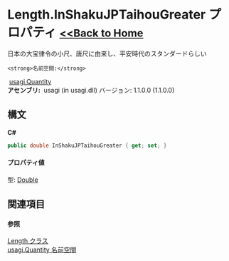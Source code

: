 # Length.InShakuJPTaihouGreater プロパティ <small>[<<Back to Home](https://github.com/usagi/usagi.cs/blob/master/Help/Home.md)</small> 

日本の大宝律令の小尺、唐尺に由来し、平安時代のスタンダードらしい


    <strong>名前空間:</strong>
&nbsp;<a href="N_usagi_Quantity.md">usagi.Quantity</a><br /><strong>アセンブリ:</strong>
&nbsp;usagi (in usagi.dll) バージョン: 1.1.0.0 (1.1.0.0)

## 構文

**C#**<br />
``` C#
public double InShakuJPTaihouGreater { get; set; }
```


#### プロパティ値
型: <a href="http://msdn2.microsoft.com/ja-jp/library/643eft0t" target="_blank">Double</a>

## 関連項目


#### 参照
<a href="T_usagi_Quantity_Length.md">Length クラス</a><br /><a href="N_usagi_Quantity.md">usagi.Quantity 名前空間</a><br />